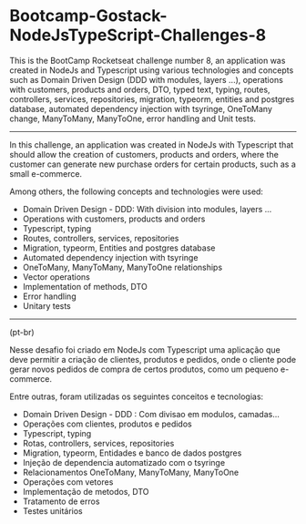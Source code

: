 # Bootcamp-Gostack-NodeJsTypeScript-Challenges-8
 This is the BootCamp Rocketseat challenge number 8, an application was created in NodeJs and Typescript using various technologies and concepts such as Domain Driven Design (DDD with modules, layers ...), operations with customers, products and orders, DTO, typed text, typing, routes, controllers, services, repositories, migration, typeorm, entities and postgres database, automated dependency injection with tsyringe, OneToMany change, ManyToMany, ManyToOne, error handling and Unit tests.

***

In this challenge, an application was created in NodeJs with Typescript that should allow the creation of customers, products and orders, where the customer can generate new purchase orders for certain products, such as a small e-commerce.

Among others, the following concepts and technologies were used:

- Domain Driven Design - DDD: With division into modules, layers ...
- Operations with customers, products and orders
- Typescript, typing
- Routes, controllers, services, repositories
- Migration, typeorm, Entities and postgres database
- Automated dependency injection with tsyringe
- OneToMany, ManyToMany, ManyToOne relationships
- Vector operations
- Implementation of methods, DTO
- Error handling
- Unitary tests

***

(pt-br)

Nesse desafio foi criado em NodeJs com Typescript uma aplicação que deve permitir a criação de clientes, produtos e pedidos, onde o cliente pode gerar novos pedidos de compra de certos produtos, como um pequeno e-commerce.

Entre outras, foram utilizadas os seguintes conceitos e tecnologias:

- Domain Driven Design - DDD : Com divisao em modulos, camadas...
- Operações com clientes, produtos e pedidos
- Typescript, typing
- Rotas, controllers, services, repositories
- Migration, typeorm, Entidades e banco de dados postgres
- Injeção de dependencia automatizado com o tsyringe
- Relacionamentos OneToMany, ManyToMany, ManyToOne
- Operações com vetores
- Implementação de metodos, DTO
- Tratamento de erros
- Testes unitários

